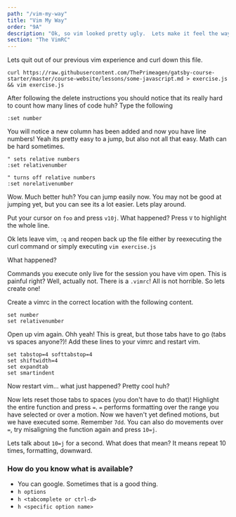 ```yaml
---
path: "/vim-my-way"
title: "Vim My Way"
order: "9A"
description: "Ok, so vim looked pretty ugly.  Lets make it feel the way we want it!"
section: "The VimRC"
---
```


Lets quit out of our previous vim experience and curl down this file.

```
curl https://raw.githubusercontent.com/ThePrimeagen/gatsby-course-starter/master/course-website/lessons/some-javascript.md > exercise.js && vim exercise.js
```

After following the delete instructions you should notice that its really hard
to count how many lines of code huh? Type the following

```viml
:set number
```

You will notice a new column has been added and now you have line numbers!
Yeah its pretty easy to a jump, but also not all that easy.  Math can be hard
sometimes.


```viml
" sets relative numbers
:set relativenumber

" turns off relative numbers
:set norelativenumber
```

Wow.  Much better huh?  You can jump easily now.  You may not be good at
jumping yet, but you can see its a lot easier.  Lets play around.  

Put your cursor on `foo` and press `v10j`.  What happened?  Press `V` to
highlight the whole line.

Ok lets leave vim, `:q` and reopen back up the file either by reexecuting the
curl command or simply executing `vim exercise.js`

What happened?

Commands you execute only live for the session you have vim open.  This is
painful right?  Well, actually not.  There is a `.vimrc`!  All is not horrible.
So lets create one!

Create a vimrc in the correct location with the following content.

```viml
set number
set relativenumber
```

Open up vim again.  Ohh yeah!  This is great, but those tabs have to go (tabs
vs spaces anyone?)!  Add these lines to your vimrc and restart vim.

```viml
set tabstop=4 softtabstop=4
set shiftwidth=4
set expandtab
set smartindent
```

Now restart vim... what just happened?  Pretty cool huh?

Now lets reset those tabs to spaces (you don't have to do that)!  Highlight the
entire function and press `=`.  `=` performs formatting over the range you have
selected or over a motion.  Now we haven't yet defined motions, but we have
executed some.  Remember `7dd`.  You can also do movements over `=`, try
misaligning the function again and press `10=j`.

Lets talk about `10=j` for a second.  What does that mean?  It means repeat 10
times, formatting, downward.

### How do you know what is available?
* You can google.  Sometimes that is a good thing.
* `h options`
* `h <tabcomplete or ctrl-d>`
* `h <specific option name>`
